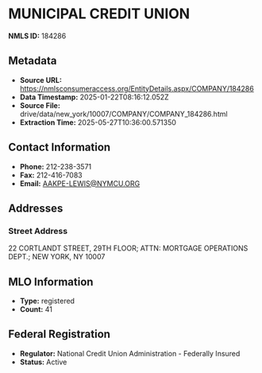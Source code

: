 # MUNICIPAL CREDIT UNION

**NMLS ID:** 184286

## Metadata
- **Source URL:** https://nmlsconsumeraccess.org/EntityDetails.aspx/COMPANY/184286
- **Data Timestamp:** 2025-01-22T08:16:12.052Z
- **Source File:** drive/data/new_york/10007/COMPANY/COMPANY_184286.html
- **Extraction Time:** 2025-05-27T10:36:00.571350

## Contact Information
- **Phone:** 212-238-3571
- **Fax:** 212-416-7083
- **Email:** AAKPE-LEWIS@NYMCU.ORG

## Addresses
### Street Address
22 CORTLANDT STREET, 29TH FLOOR; ATTN: MORTGAGE OPERATIONS DEPT.; NEW YORK, NY 10007

## MLO Information
- **Type:** registered
- **Count:** 41

## Federal Registration
- **Regulator:** National Credit Union Administration - Federally Insured
- **Status:** Active
